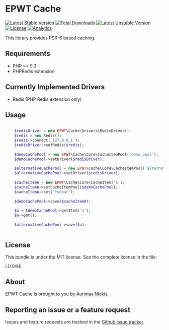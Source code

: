 EPWT Cache
==========
[![Latest Stable Version](https://poser.pugx.org/epwt/cache/v/stable)](https://packagist.org/packages/epwt/cache) [![Total Downloads](https://poser.pugx.org/epwt/cache/downloads)](https://packagist.org/packages/epwt/cache) [![Latest Unstable Version](https://poser.pugx.org/epwt/cache/v/unstable)](https://packagist.org/packages/epwt/cache) [![License](https://poser.pugx.org/epwt/cache/license)](https://packagist.org/packages/epwt/cache)
[![Analytics](https://ga-beacon.appspot.com/UA-62353612-1/gcds/epwt-cache)](https://github.com/igrigorik/ga-beacon) 

This library provides PSR-6 based caching.

## Requirements

 * PHP >= 5.3
 * PHPRedis extension

## Currently Implemented Drivers

* Redis (PHP Redis extension only)

Usage
-------

```php

    $redisDriver = new EPWT\Cache\Drivers\RedisDriver();
    $redis = new Redis();
    $redis->connect('127.0.0.1');
    $redisDriver->setRedis($redis);
    
    $demoCachePool = new EPWT\Cache\Core\CacheItemPool('demo_pool');
    $demoCachePool->setDriver($redisDriver);
    
    $alternativeCachePool = new EPWT\Cache\Core\CacheItemPool('alternative_pool');
    $alternativeCachePool->setDriver($redisDriver);
    
    $cacheItemA = new EPWT\Cache\Core\CacheItem('a');
    $cacheItemA->setCacheItemPool($demoCachePool);
    $cacheItemA->set('foobar');
    
    $demoCachePool->save($cacheItemA);
    
    $a = $demoCachePool->getItem('a');
    $a->get();
    
    $alternativeCachePool->save($a);
    
```

License
-------

This bundle is under the MIT license. See the complete license in the file:

    LICENSE

About
-----

EPWT Cache is brought to you by [Aurimas Niekis](https://github.com/gcds).

Reporting an issue or a feature request
---------------------------------------

Issues and feature requests are tracked in the [Github issue tracker](https://github.com/gcds/epwt-cache/issues).
